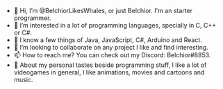 - 👋 Hi, I’m @BelchiorLikesWhales, or just Belchior. I'm an starter programmer.
- 👀 I’m interested in a lot of programming languages, specially in C, C++ or C#.
- 🌱 I know a few things of Java, JavaScript, C#, Arduino and React.
- 💞️ I’m looking to collaborate on any project I like and find interesting.
- 📫 How to reach me? You can check out my Discord: Belchior#8853.
- 👋 About my personal tastes beside programming stuff, I like a lot of videogames in general, I like animations, movies and cartoons and music.
